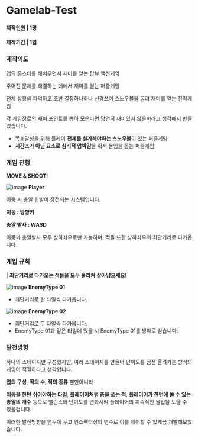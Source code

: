 # Gamelab-Test

#### 제작인원 | 1명
#### 제작기간 | 1일

### **제작의도**

맵의 몬스터를 해치우면서 재미를 얻는 탑뷰 액션게임

주어진 문제를 해결하는 데에서 재미를 얻는 퍼즐게임

전체 상황을 파악하고 초반 결정하나하나 신경쓰며 스노우볼을 굴려 재미를 얻는 전략게임

각 게임장르의 재미 포인트를 뽑아 모은다면 당연히 재미있지 않을까라고 생각해서 만들었습니다.

- 목표달성을 위해 플레이 **전체를 설계해야하는 스노우볼**이 있는 퍼즐게임
- **시간초가 아닌 요소로 심리적 압박감**을 줘서 몰입을 돕는 퍼즐게임

### 게임 진행

**MOVE & SHOOT!**


![image](https://github.com/user-attachments/assets/c3d4a1a7-7164-4b65-8aec-cf352d9e333a)
**Player**

이동 시 총알 한발이 장전되는 시스템입니다.

**이동 : 방향키**

**총알 발사 : WASD**

이동과 총알발사 모두 상하좌우로만 가능하며, 적들 또한 상하좌우의 최단거리로 다가옵니다.

### 게임 규칙

| **최단거리로 다가오는 적들을 모두 물리쳐 살아남으세요!**


![image](https://github.com/user-attachments/assets/4889abe3-b329-4393-af5b-420f656ecee2)
**EnemyType 01**
- 최단거리로 한 타일씩 다가옵니다.

![image](https://github.com/user-attachments/assets/1eb2869e-2f7e-4b56-9041-51316f5edf18)
**EnemyType 02**
- 최단거리로 두 타일씩 다가옵니다.
- EnemyType 01과 같은 타일에 있을 시 EnemyType 01를 방패로 삼습니다.

### 발전방향

하나의 스테이지만 구성했지만, 여러 스테이지를 만들어 난이도를 점점 올려가는 방식의 게임이 적절하다고 생각합니다.

**맵의 구성**, **적의 수, 적의 종류** 뿐만아니라

**이동을 한턴 쉬어야하는 타일**, **플레이어처럼 총을 쏘는 적**, **플레이어가 한턴에 쏠 수 있는 총알의 개수** 등으로 밸런스와 난이도를 변화시켜 플레이어의 지속적인 몰입을 도울 수 있을겁니다.

이러한 발전방향을 염두에 두고 인스펙터상의 변수로 이를 제어할 수 있게끔 개발해보았습니다.
